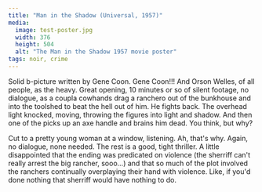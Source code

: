 ```yaml
---
title: "Man in the Shadow (Universal, 1957)"
media: 
  image: test-poster.jpg
  width: 376
  height: 504
  alt: "The Man in the Shadow 1957 movie poster"
tags: noir, crime
---
```


Solid b-picture written by Gene Coon. Gene Coon!!! And Orson Welles, of all people, as the heavy. Great opening, 10 minutes or so of silent footage, no dialogue, as a coupla cowhands drag a ranchero out of the bunkhouse and into the toolshed to beat the hell out of him. He fights back. The overhead light knocked, moving, throwing the figures into light and shadow. And then one of the picks up an axe handle and brains him dead. You think, but why?

Cut to a pretty young woman at a window, listening. Ah, that's why. Again, no dialogue, none needed. The rest is a good, tight thriller. A little disappointed that the ending was predicated on violence (the sherriff can't really arrest the big rancher, sooo...) and that so much of the plot involved the ranchers continually overplaying their hand with violence. Like, if you'd done nothing that sherriff would have nothing to do.
